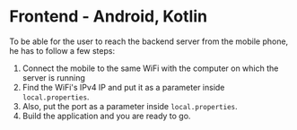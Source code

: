# Frontend - Android, Kotlin

To be able for the user to reach the backend server from the mobile phone, he has to follow a few steps:
1. Connect the mobile to the same WiFi with the computer on which the server is running
2. Find the WiFi's IPv4 IP and put it as a parameter inside `local.properties`.
3. Also, put the port as a parameter inside `local.properties`.
4. Build the application and you are ready to go.